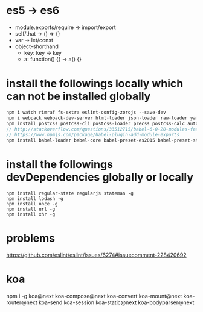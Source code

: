 <!--
@Author: Yingya Zhang <zyy>
@Date:   2016-06-25 21:25:00
@Email:  zyy7259@gmail.com
@Last modified by:   zyy
@Last modified time: 2016-08-07T00:24:51+08:00
-->

# es5 -> es6

- module.exports/require -> import/export
- self/that -> () => {}
- var -> let/const
- object-shorthand
  - key: key -> key
  - a: function() {} -> a() {}

# install the followings locally which can not be installed globally

```javascript
npm i watch rimraf fs-extra eslint-config-zorojs --save-dev
npm i webpack webpack-dev-server html-loader json-loader raw-loader yaml-loader style-loader css-loader  --save-dev
npm install postcss postcss-cli postcss-loader precss postcss-calc autoprefixer postcss-sprites --save-dev
// http://stackoverflow.com/questions/33512715/babel-6-0-20-modules-feature-not-work-in-ie8
// https://www.npmjs.com/package/babel-plugin-add-module-exports
npm install babel-loader babel-core babel-preset-es2015 babel-preset-stage-3 babel-plugin-transform-es3-member-expression-literals babel-plugin-transform-es3-property-literals babel-plugin-add-module-exports --save-dev
```

# install the followings devDependencies globally or locally

```
npm install regular-state regularjs stateman -g
npm install lodash -g
npm install once -g
npm install url -g
npm install xhr -g
```

# problems

https://github.com/eslint/eslint/issues/6274#issuecomment-228420692

# koa

npm i -g koa@next koa-compose@next koa-convert koa-mount@next koa-router@next koa-send koa-session koa-static@next koa-bodyparser@next

